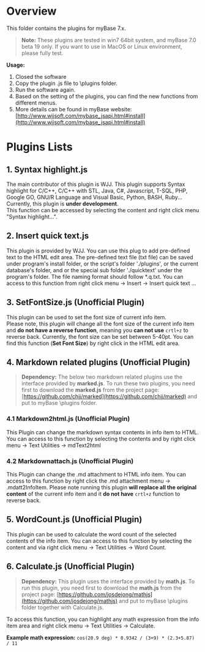 # Overview

This folder contains the plugins for myBase 7.x.

> **Note:** These plugins are tested in win7 64bit system, and myBase 7.0 beta 19 only. If you want to use in MacOS or Linux environment, please fully test.
 
**Usage:**  
1. Closed the software  
2. Copy the plugin .js file to \plugins folder.  
3. Run the software again.  
4. Based on the setting of the plugins, you can find the new functions from different menus.  
5. More details can be found in myBase website: [http://www.wjjsoft.com/mybase_jsapi.html#install](http://www.wjjsoft.com/mybase_jsapi.html#install)

# Plugins Lists
## 1. Syntax highlight.js ##
The main contributor of this plugin is WJJ. This plugin supports Syntax highlight for C/C++, C/C++ with STL, Java, C#, Javascript, T-SQL, PHP, Google GO, GNU/R Language and Visual Basic, Python, BASH, Ruby...  
Currently, this plugin is **under development**.   
This function can be accessed by selecting the content and right click menu "Syntax highlight...".

## 2. Insert quick text.js ##
This plugin is provided by WJJ. You can use this plug to add pre-defined text to the HTML edit area. The pre-defined text file (txt file) can be saved under program's install folder, or the script's folder './plugins', or the current database's folder, and or the special sub folder './quicktext' under the program's folder. The file naming format should follow *.q.txt. You can access to this function from right click menu -> Insert -> Insert quick text ...

## 3. SetFontSize.js (**Unofficial Plugin**)
This plugin can be used to set the font size of current info item.  
Please note, this plugin will change all the font size of the current info item and **do not have a reverse function**, meaning you **can not use** `crtl+z` to reverse back. Currently, the font size can be set between 5-40pt. You can find this function (**Set Font Size**) by right click in the HTML edit area.

## 4. Markdown related plugins (**Unofficial Plugin**)
> **Dependency:** The below two markdown related plugins use the interface provided by **marked.js**. To run these two plugins, you need first to download the **marked.js** from the project page: [https://github.com/chjj/marked](https://github.com/chjj/marked) and put to myBase \plugins folder.

### 4.1 Markdown2html.js (**Unofficial Plugin**)
This Plugin can change the markdown syntax contents in info item to HTML. You can access to this function by selecting the contents and by right click menu -> Text Utilities -> mdText2html

### 4.2 Markdownattach.js (**Unofficial Plugin**)
This Plugin can change the .md attachment to HTML info item. You can access to this function by right click the .md attachment menu -> .mdatt2InfoItem. Please note running this plugin **will replace all the original content** of the current info item and it **do not have** `crtl+z` function to reverse back.

## 5. WordCount.js (**Unofficial Plugin**)
This plugin can be used to calculate the word count of the selected contents of the info item. You can access to this function by selecting the content and via right click menu -> Text Utilities -> Word Count.

## 6. Calculate.js (**Unofficial Plugin**)
> **Dependency:** This plugin uses the interface provided by **math.js**. To run this plugin, you need first to download the **math.js** from the project page: [https://github.com/josdejong/mathjs](https://github.com/josdejong/mathjs) and put to myBase \plugins folder together with Calculate.js.
 
To access this function, you can highlight any math expression from the info item area and right click menu -> Text Utilities -> Calculate.  

**Example math expression:** `cos(20.9 deg) * 0.9342 / (3+9) * (2.3+5.87) / 11`  


